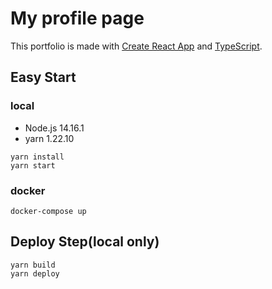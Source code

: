 # My profile page

This portfolio is made with [Create React App](https://github.com/facebook/create-react-app) and [TypeScript](https://github.com/Microsoft/TypeScript).

## Easy Start

### local

- Node.js 14.16.1
- yarn 1.22.10

```
yarn install
yarn start
```

### docker

```
docker-compose up
```

## Deploy Step(local only)

```
yarn build
yarn deploy
```